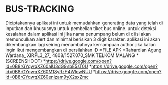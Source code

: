 # BUS-TRACKING
Diciptakannya aplikasi ini untuk memudahkan generating data yang telah di inputkan dan khususnya untuk pembelian tiket bus online. untuk deteksi kesalahan dalam aplikasi ini jika nama penumpang belum di diisi akan memunculkan alert dan minimal berisikan 3 digit karakter. aplikasi ini akan dikembangkan lagi seiring menambahnya kemampuan author jika kalian ingin ikut mengembangkan di persilahkan :D
*[FILE APK](https://drive.google.com/open?id=0B8rGYqwqXZ60V1Z5U2NRT1ZHMXc)
*Rahardian Agung Wardana_ XIRPL3_27_ 4808/1527.070_SMK TELKOM MALANG
*(SCREENSHOOT)
*https://drive.google.com/open?id=0B8rGYqwqXZ60alU3dG9sbE5sT0U
*https://drive.google.com/open?id=0B8rGYqwqXZ60M18yRzF4WlowNUU
*https://drive.google.com/open?id=0B8rGYqwqXZ60enIzam9yX2sxZmc
